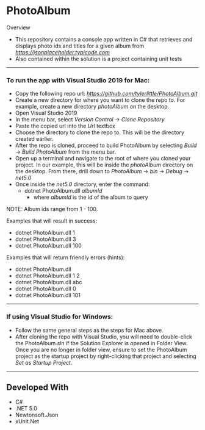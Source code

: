 # PhotoAlbum
Overview
- This repository contains a console app written in C# that retrieves and displays photo ids and titles for a given album from <i>https://jsonplaceholder.typicode.com</i>
- Also contained within the solution is a project containing unit tests

---

### To run the app with Visual Studio 2019 for Mac:
- Copy the following repo url:  <i>https://github.com/tylerlittle/PhotoAlbum.git</i>
- Create a new directory for where you want to clone the repo to.  For example, create a new directory <i>photoAlbum</i> on the desktop.
- Open Visual Studio 2019
- In the menu bar, select <i>Version Control</i> &rarr; <i>Clone Repository</i>
- Paste the copied url into the <i>Url</i> textbox
- Choose the directory to clone the repo to.  This will be the directory created earlier.
- After the repo is cloned, proceed to build PhotoAlbum by selecting <i>Build</i> &rarr; <i>Build PhotoAlbum</i> from the menu bar.
- Open up a terminal and navigate to the root of where you cloned your project.  In our example, this will be inside the <i>photoAlbum</i> directory on the desktop.  From there, drill down to <i>PhotoAlbum</i> &rarr; <i>bin</i> &rarr; <i>Debug</i> &rarr; <i>net5.0</i>
- Once inside the <i>net5.0</i> directory, enter the command:
  - dotnet PhotoAlbum.dll <i>albumId</i>
    - where <i>albumId</i> is the id of the album to query

NOTE: Album ids range from 1 - 100.

Examples that will result in success:
- dotnet PhotoAlbum.dll 1
- dotnet PhotoAlbum.dll 3
- dotnet PhotoAlbum.dll 100

Examples that will return friendly errors (hints):
- dotnet PhotoAlbum.dll
- dotnet PhotoAlbum.dll 1 2
- dotnet PhotoAlbum.dll abc
- dotnet PhotoAlbum.dll 0
- dotnet PhotoAlbum.dll 101

---
### If using Visual Studio for Windows:
- Follow the same general steps as the steps for Mac above.
- After cloning the repo with Visual Studio, you will need to double-click the PhotoAlbum.sln if the Solution Explorer is opened in Folder View.  Once you are no longer in folder view, ensure to set the PhotoAlbum project as the startup project by right-clicking that project and selecting <i>Set as Startup Project</i>.

---
## Developed With
- C#
- .NET 5.0
- Newtonsoft.Json
- <span>xUnit.Net</span>
